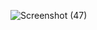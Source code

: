 ![Screenshot (47)](https://github.com/user-attachments/assets/0fe920bb-8c2b-4f1a-930a-f45c1d1c3a47)
